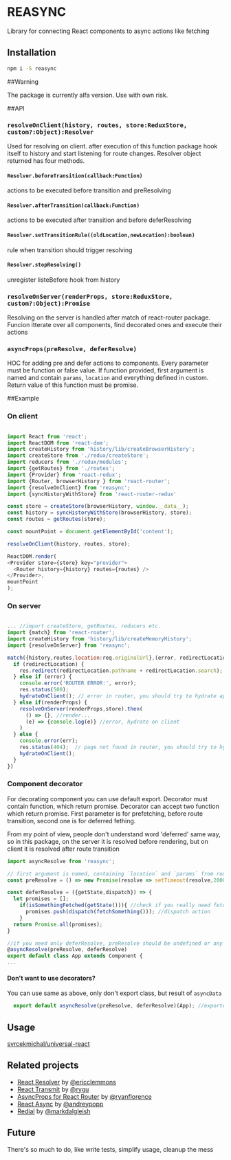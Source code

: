 # REASYNC

Library for connecting React components to async actions like fetching

## Installation

```bash
npm i -S reasync
```

##Warning

The package is currently alfa version. Use with own risk.

##API

### `resolveOnClient(history, routes, store:ReduxStore, custom?:Object):Resolver`

Used for resolving on client. after execution of this function package hook itself to history
and start listening for route changes. Resolver object returned has four methods.

#### `Resolver.beforeTransition(callback:Function)`

actions to be executed before transition and preResolving

#### `Resolver.afterTransition(callback:Function)`

actions to be executed after transition and before deferResolving

#### `Resolver.setTransitionRule((oldLocation,newLocation):boolean)`

rule when transition should trigger resolving

#### `Resolver.stopResolving()`

unregister listeBefore hook from history

### `resolveOnServer(renderProps, store:ReduxStore, custom?:Object):Promise`

Resolving on the server is handled after match of react-router package. Funcion itterate over all components,
find decorated ones and execute their actions

### `asyncProps(preResolve, deferResolve)`

HOC for adding pre and defer actions to components. Every parameter must be function or false value.
 If function provided, first argument is named and contain `params`, `location` and everything defined in custom.
 Return value of this function must be promise.


##Example

### On client

```javascript

import React from 'react';
import ReactDOM from 'react-dom';
import createHistory from 'history/lib/createBrowserHistory';
import createStore from './redux/createStore';
import reducers from './redux/modules';
import {getRoutes} from './routes';
import {Provider} from 'react-redux';
import {Router, browserHistory } from 'react-router';
import {resolveOnClient} from 'reasync';
import {syncHistoryWithStore} from 'react-router-redux'

const store = createStore(browserHistory, window.__data__);
const history = syncHistoryWithStore(browserHistory, store);
const routes = getRoutes(store);

const mountPoint = document.getElementById('content');

resolveOnClient(history, routes, store);

ReactDOM.render(
<Provider store={store} key="provider">
  <Router history={history} routes={routes} />
</Provider>,
mountPoint
);


```

### On server

```javascript

... //import createStore, getRoutes, reducers etc.
import {match} from 'react-router';
import createHistory from 'history/lib/createMemoryHistory';
import {resolveOnServer} from 'reasync';

match({history,routes,location:req.originalUrl},(error, redirectLocation, renderProps) => {
  if (redirectLocation) {
    res.redirect(redirectLocation.pathname + redirectLocation.search);
  } else if (error) {
    console.error('ROUTER ERROR:', error);
    res.status(500);
    hydrateOnClient(); // error in router, you should try to hydrate app on client
  } else if(renderProps) {
    resolveOnServer(renderProps,store).then(
      () => {}, //render...
      (e) => {console.log(e)} //error, hydrate on client
    )
  } else {
    console.error(err);
    res.status(404);  // page not found in router, you should try to hydrate app on client
    hydrateOnClient();
  }
})

```

### Component decorator

For decorating component you can use default export. Decorator must contain function, which return promise.
Decorator can accept two function which return promise. First parameter is for prefetching, before route
transition, second one is for deferred fething.

From my point of view, people don't understand word 'deferred' same way, so in this package, on the server
it is resolved before rendering, but on client it is resolved after route transition

```javascript
import asyncResolve from 'reasync';

// first argument is named, containing `location` and `params` from router, `getState` and `dispatch` from store and every custom functionality injected
const preResolve = () => new Promise(resolve => setTimeout(resolve,2000)); // all route transition will happended with 2sec delay

const deferResolve = ({getState,dispatch}) => {
  let promises = [];
    if(isSomethingFetched(getState())){ //check if you really need fetch
      promises.push(dispatch(fetchSomething())); //dispatch action
    }
  return Promise.all(promises);
}

//if you need only deferResolve, preResolve should be undefined or any other false value
@asyncResolve(preResolve, deferResolve)
export default class App extends Component {
...

```

#### Don't want to use decorators?

You can use same as above, only don't export class, but result of `asyncData`
```javascript
  export default asyncResolve(preResolve, deferResolve)(App); //exported component
```


## Usage

[svrcekmichal/universal-react](https://github.com/svrcekmichal/universal-react)

## Related projects

- [React Resolver](https://github.com/ericclemmons/react-resolver) by [@ericclemmons](https://twitter.com/ericclemmons)
- [React Transmit](https://github.com/RickWong/react-transmit) by [@rygu](https://twitter.com/rygu)
- [AsyncProps for React Router](https://github.com/rackt/async-props) by [@ryanflorence](https://twitter.com/ryanflorence)
- [React Async](https://github.com/andreypopp/react-async) by [@andreypopp](https://twitter.com/andreypopp)
- [Redial](https://github.com/markdalgleish/redial) by [@markdalgleish](https://twitter.com/markdalgleish)

## Future

There's so much to do, like write tests, simplify usage, cleanup the mess
